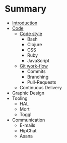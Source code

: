# Summary

* [Introduction](README.md)
* [Code](code.md)
   * [Code style](code/style.md)
       * Bash
       * Clojure
       * CSS
       * Ruby
       * JavaScript
   * [Git work-flow](code/git_work-flow.md)
       * Commits
       * Branching
       * Pull-Requests
   * Continuous Delivery
* Graphic Design
* Tooling
   * HAL
   * Mort
   * Toggl
* Communication
   * E-mails
   * HipChat
   * Asana

